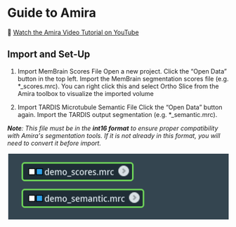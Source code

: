 # Guide to Amira

🎥 [Watch the Amira Video Tutorial on YouTube](https://youtu.be/yl-nqEb0eNE)

## Import and Set-Up

1. Import MemBrain Scores File
   Open a new project. Click the “Open Data” button in the top left. Import the MemBrain 
segmentation scores file (e.g. *_scores.mrc). You can right click this and select Ortho Slice 
from the Amira toolbox to visualize the imported volume

2. Import TARDIS Microtubule Semantic File
   Click the “Open Data” button again. Import the TARDIS output segmentation (e.g. 
*_semantic.mrc).

***Note**: This file must be in the **int16 format** to ensure proper compatibility with Amira's segmentation tools. If it is not already in this format, you will need to convert it before import.*

![Files Imported](amira_images/import_2.png)
